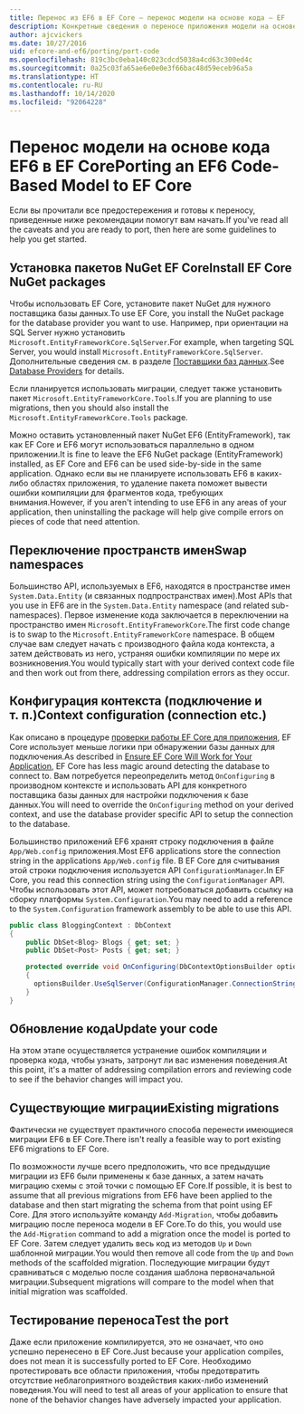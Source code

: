 ```yaml
---
title: Перенос из EF6 в EF Core — перенос модели на основе кода — EF
description: Конкретные сведения о переносе приложения модели на основе кода Entity Framework 6 в Entity Framework Core
author: ajcvickers
ms.date: 10/27/2016
uid: efcore-and-ef6/porting/port-code
ms.openlocfilehash: 819c3bc0eba140c023cdcd5038a4cd63c300ed4c
ms.sourcegitcommit: 0a25c03fa65ae6e0e0e3f66bac48d59eceb96a5a
ms.translationtype: HT
ms.contentlocale: ru-RU
ms.lasthandoff: 10/14/2020
ms.locfileid: "92064228"
---
```

# <a name="porting-an-ef6-code-based-model-to-ef-core"></a><span data-ttu-id="f46f5-103">Перенос модели на основе кода EF6 в EF Core</span><span class="sxs-lookup"><span data-stu-id="f46f5-103">Porting an EF6 Code-Based Model to EF Core</span></span>

<span data-ttu-id="f46f5-104">Если вы прочитали все предостережения и готовы к переносу, приведенные ниже рекомендации помогут вам начать.</span><span class="sxs-lookup"><span data-stu-id="f46f5-104">If you've read all the caveats and you are ready to port, then here are some guidelines to help you get started.</span></span>

## <a name="install-ef-core-nuget-packages"></a><span data-ttu-id="f46f5-105">Установка пакетов NuGet EF Core</span><span class="sxs-lookup"><span data-stu-id="f46f5-105">Install EF Core NuGet packages</span></span>

<span data-ttu-id="f46f5-106">Чтобы использовать EF Core, установите пакет NuGet для нужного поставщика базы данных.</span><span class="sxs-lookup"><span data-stu-id="f46f5-106">To use EF Core, you install the NuGet package for the database provider you want to use.</span></span> <span data-ttu-id="f46f5-107">Например, при ориентации на SQL Server нужно установить `Microsoft.EntityFrameworkCore.SqlServer`.</span><span class="sxs-lookup"><span data-stu-id="f46f5-107">For example, when targeting SQL Server, you would install `Microsoft.EntityFrameworkCore.SqlServer`.</span></span> <span data-ttu-id="f46f5-108">Дополнительные сведения см. в разделе [Поставщики баз данных](xref:core/providers/index).</span><span class="sxs-lookup"><span data-stu-id="f46f5-108">See [Database Providers](xref:core/providers/index) for details.</span></span>

<span data-ttu-id="f46f5-109">Если планируется использовать миграции, следует также установить пакет `Microsoft.EntityFrameworkCore.Tools`.</span><span class="sxs-lookup"><span data-stu-id="f46f5-109">If you are planning to use migrations, then you should also install the `Microsoft.EntityFrameworkCore.Tools` package.</span></span>

<span data-ttu-id="f46f5-110">Можно оставить установленный пакет NuGet EF6 (EntityFramework), так как EF Core и EF6 могут использоваться параллельно в одном приложении.</span><span class="sxs-lookup"><span data-stu-id="f46f5-110">It is fine to leave the EF6 NuGet package (EntityFramework) installed, as EF Core and EF6 can be used side-by-side in the same application.</span></span> <span data-ttu-id="f46f5-111">Однако если вы не планируете использовать EF6 в каких-либо областях приложения, то удаление пакета поможет вывести ошибки компиляции для фрагментов кода, требующих внимания.</span><span class="sxs-lookup"><span data-stu-id="f46f5-111">However, if you aren't intending to use EF6 in any areas of your application, then uninstalling the package will help give compile errors on pieces of code that need attention.</span></span>

## <a name="swap-namespaces"></a><span data-ttu-id="f46f5-112">Переключение пространств имен</span><span class="sxs-lookup"><span data-stu-id="f46f5-112">Swap namespaces</span></span>

<span data-ttu-id="f46f5-113">Большинство API, используемых в EF6, находятся в пространстве имен `System.Data.Entity` (и связанных подпространствах имен).</span><span class="sxs-lookup"><span data-stu-id="f46f5-113">Most APIs that you use in EF6 are in the `System.Data.Entity` namespace (and related sub-namespaces).</span></span> <span data-ttu-id="f46f5-114">Первое изменение кода заключается в переключении на пространство имен `Microsoft.EntityFrameworkCore`.</span><span class="sxs-lookup"><span data-stu-id="f46f5-114">The first code change is to swap to the `Microsoft.EntityFrameworkCore` namespace.</span></span> <span data-ttu-id="f46f5-115">В общем случае вам следует начать с производного файла кода контекста, а затем действовать из него, устраняя ошибки компиляции по мере их возникновения.</span><span class="sxs-lookup"><span data-stu-id="f46f5-115">You would typically start with your derived context code file and then work out from there, addressing compilation errors as they occur.</span></span>

## <a name="context-configuration-connection-etc"></a><span data-ttu-id="f46f5-116">Конфигурация контекста (подключение и т. п.)</span><span class="sxs-lookup"><span data-stu-id="f46f5-116">Context configuration (connection etc.)</span></span>

<span data-ttu-id="f46f5-117">Как описано в процедуре [проверки работы EF Core для приложения](xref:efcore-and-ef6/porting/index), EF Core использует меньше логики при обнаружении базы данных для подключения.</span><span class="sxs-lookup"><span data-stu-id="f46f5-117">As described in [Ensure EF Core Will Work for Your Application](xref:efcore-and-ef6/porting/index), EF Core has less magic around detecting the database to connect to.</span></span> <span data-ttu-id="f46f5-118">Вам потребуется переопределить метод `OnConfiguring` в производном контексте и использовать API для конкретного поставщика базы данных для настройки подключения к базе данных.</span><span class="sxs-lookup"><span data-stu-id="f46f5-118">You will need to override the `OnConfiguring` method on your derived context, and use the database provider specific API to setup the connection to the database.</span></span>

<span data-ttu-id="f46f5-119">Большинство приложений EF6 хранят строку подключения в файле `App/Web.config` приложения.</span><span class="sxs-lookup"><span data-stu-id="f46f5-119">Most EF6 applications store the connection string in the applications `App/Web.config` file.</span></span> <span data-ttu-id="f46f5-120">В EF Core для считывания этой строки подключения используется API `ConfigurationManager`.</span><span class="sxs-lookup"><span data-stu-id="f46f5-120">In EF Core, you read this connection string using the `ConfigurationManager` API.</span></span> <span data-ttu-id="f46f5-121">Чтобы использовать этот API, может потребоваться добавить ссылку на сборку платформы `System.Configuration`.</span><span class="sxs-lookup"><span data-stu-id="f46f5-121">You may need to add a reference to the `System.Configuration` framework assembly to be able to use this API.</span></span>

```csharp
public class BloggingContext : DbContext
{
    public DbSet<Blog> Blogs { get; set; }
    public DbSet<Post> Posts { get; set; }

    protected override void OnConfiguring(DbContextOptionsBuilder optionsBuilder)
    {
      optionsBuilder.UseSqlServer(ConfigurationManager.ConnectionStrings["BloggingDatabase"].ConnectionString);
    }
}
```

## <a name="update-your-code"></a><span data-ttu-id="f46f5-122">Обновление кода</span><span class="sxs-lookup"><span data-stu-id="f46f5-122">Update your code</span></span>

<span data-ttu-id="f46f5-123">На этом этапе осуществляется устранение ошибок компиляции и проверка кода, чтобы узнать, затронут ли вас изменения поведения.</span><span class="sxs-lookup"><span data-stu-id="f46f5-123">At this point, it's a matter of addressing compilation errors and reviewing code to see if the behavior changes will impact you.</span></span>

## <a name="existing-migrations"></a><span data-ttu-id="f46f5-124">Существующие миграции</span><span class="sxs-lookup"><span data-stu-id="f46f5-124">Existing migrations</span></span>

<span data-ttu-id="f46f5-125">Фактически не существует практичного способа перенести имеющиеся миграции EF6 в EF Core.</span><span class="sxs-lookup"><span data-stu-id="f46f5-125">There isn't really a feasible way to port existing EF6 migrations to EF Core.</span></span>

<span data-ttu-id="f46f5-126">По возможности лучше всего предположить, что все предыдущие миграции из EF6 были применены к базе данных, а затем начать миграцию схемы с этой точки с помощью EF Core.</span><span class="sxs-lookup"><span data-stu-id="f46f5-126">If possible, it is best to assume that all previous migrations from EF6 have been applied to the database and then start migrating the schema from that point using EF Core.</span></span> <span data-ttu-id="f46f5-127">Для этого используйте команду `Add-Migration`, чтобы добавить миграцию после переноса модели в EF Core.</span><span class="sxs-lookup"><span data-stu-id="f46f5-127">To do this, you would use the `Add-Migration` command to add a migration once the model is ported to EF Core.</span></span> <span data-ttu-id="f46f5-128">Затем следует удалить весь код из методов `Up` и `Down` шаблонной миграции.</span><span class="sxs-lookup"><span data-stu-id="f46f5-128">You would then remove all code from the `Up` and `Down` methods of the scaffolded migration.</span></span> <span data-ttu-id="f46f5-129">Последующие миграции будут сравниваться с моделью после создания шаблона первоначальной миграции.</span><span class="sxs-lookup"><span data-stu-id="f46f5-129">Subsequent migrations will compare to the model when that initial migration was scaffolded.</span></span>

## <a name="test-the-port"></a><span data-ttu-id="f46f5-130">Тестирование переноса</span><span class="sxs-lookup"><span data-stu-id="f46f5-130">Test the port</span></span>

<span data-ttu-id="f46f5-131">Даже если приложение компилируется, это не означает, что оно успешно перенесено в EF Core.</span><span class="sxs-lookup"><span data-stu-id="f46f5-131">Just because your application compiles, does not mean it is successfully ported to EF Core.</span></span> <span data-ttu-id="f46f5-132">Необходимо протестировать все области приложения, чтобы предотвратить отсутствие неблагоприятного воздействия каких-либо изменений поведения.</span><span class="sxs-lookup"><span data-stu-id="f46f5-132">You will need to test all areas of your application to ensure that none of the behavior changes have adversely impacted your application.</span></span>
